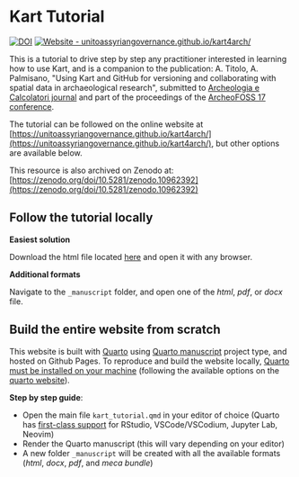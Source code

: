 # Kart Tutorial

[![DOI](https://zenodo.org/badge/785333116.svg)](https://zenodo.org/doi/10.5281/zenodo.10962392) [![Website - unitoassyriangovernance.github.io/kart4arch/](https://img.shields.io/badge/Website-unitoassyriangovernance.github.io%2Fkart4arch%2F-2ea44f?logo=quarto)](https://unitoassyriangovernance.github.io/kart4arch/)

This is a tutorial to drive step by step any practitioner interested in learning how to use Kart, and is a companion to the publication: A. Titolo, A. Palmisano, "Using Kart and GitHub for versioning and collaborating with spatial data in archaeological research", submitted to [Archeologia e Calcolatori journal](https://www.archcalc.cnr.it/) and part of the proceedings of the [ArcheoFOSS 17 conference](https://www.archeofoss.org/2023/).

The tutorial can be followed on the online website at [https://unitoassyriangovernance.github.io/kart4arch/](https://unitoassyriangovernance.github.io/kart4arch/), but other options are available below.

This resource is also archived on Zenodo at: [https://zenodo.org/doi/10.5281/zenodo.10962392](https://zenodo.org/doi/10.5281/zenodo.10962392)

## Follow the tutorial locally

**Easiest solution**

Download the html file located [here](/_manuscript/kart_tutorial.html) and open it with any browser.

**Additional formats**

Navigate to the `_manuscript` folder, and open one of the _html_, _pdf_, or _docx_ file.

## Build the entire website from scratch

This website is built with [Quarto](https://quarto.org) using [Quarto manuscript](https://quarto.org/docs/manuscripts/) project type, and hosted on Github Pages. To reproduce and build the website locally, <u>Quarto must be installed on your machine</u> (following the available options on the [quarto website](https://quarto.org/docs/get-started/)).

**Step by step guide**:
- Open the main file `kart_tutorial.qmd` in your editor of choice (Quarto has [first-class support](https://quarto.org/docs/get-started/) for RStudio, VSCode/VSCodium, Jupyter Lab, Neovim)
- Render the Quarto manuscript (this will vary depending on your editor)
- A new folder `_manuscript` will be created with all the available formats (_html_, _docx_, _pdf_, and _meca bundle_)